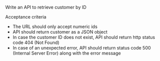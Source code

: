 Write an API to retrieve customer by ID

Acceptance criteria
  - The URL should only accept numeric ids
  - API should return customer as a JSON object
  - In case the customer ID does not exist, API should return http status code 404 (Not Found)
  - In case of an unexpected error, API should return status code 500 (Internal Server Error) along with the error message